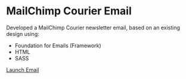 # MailChimp Courier Email

Developed a MailChimp Courier newsletter email, based on an existing design using:

- Foundation for Emails (Framework)
- HTML
- SASS

[Launch Email](https://shakena.dev/mailchimpcourier.html)
